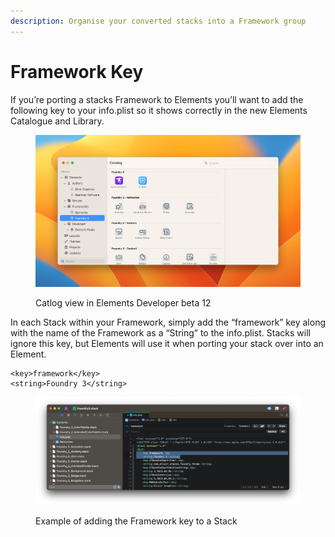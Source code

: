 ```yaml
---
description: Organise your converted stacks into a Framework group
---
```


# Framework Key

If you’re porting a stacks Framework to Elements you’ll want to add the following key to your info.plist so it shows correctly in the new Elements Catalogue and Library.

<figure><img src="../../.gitbook/assets/28mjjna1rxd0tzy5tkfuz0qw9epz.png" alt=""><figcaption><p>Catlog view in Elements Developer beta 12</p></figcaption></figure>

In each Stack within your Framework, simply add the “framework” key along with the name of the Framework as a “String” to the info.plist. Stacks will ignore this key, but Elements will use it when porting your stack over into an Element.

```markup
<key>framework</key>
<string>Foundry 3</string>
```

<figure><img src="../../.gitbook/assets/CleanShot 2023-08-04 at 5.15.58@2x.png" alt=""><figcaption><p>Example of adding the Framework key to a Stack</p></figcaption></figure>

